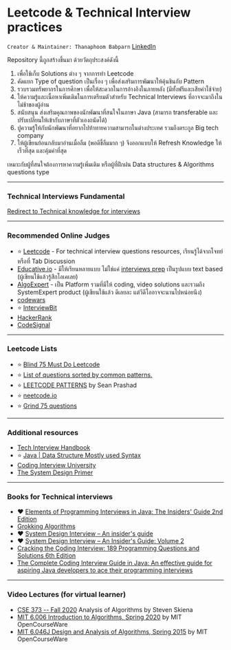 # Leetcode & Technical Interview practices

`Creator & Maintainer: Thanaphoom Babparn` [LinkedIn](https://www.linkedin.com/in/thanaphoom-babparn/)

Repository นี้ถูกสร้างขึ้นมา ด้วยวัตถุประสงค์ดังนี้  
1. เพื่อใช้เก็บ Solutions ต่าง ๆ จากการทำ Leetcode
2. คัดแยก Type of question เป็นเรื่อง ๆ เพื่อส่งเสริมการพัฒนาให้คุ้นชินกับ Pattern
3. รวบรวมทรัพยากรในการศึกษา เพื่อให้สะดวกในการอ้างอิงในภายหลัง (มีทั้งฟรีและเสียค่าใช้จ่าย)
4. ให้ความรู้และเนื้อหาเพิ่มเติมในการเตรียมตัวสำหรับ Technical Interviews ที่อาจจะมาถึงในไม่ช้าของผู้อ่าน
5. สนับสนุน ส่งเสริมคุณภาพของนักพัฒนาที่สนใจในภาษา Java (สามารถ transferable และปรับเปลี่ยนให้เข้ากับภาษาที่ตัวเองถนัดได้)
6. ปูความรู้ให้กับนักพัฒนาที่อยากไปท้าทายความสามารถในต่างประเทศ รวมถึงตระกูล Big tech company
7. ให้ผู้เขียนย้อนกลับมาอ่านเมื่อลืม (พอดีขึ้ลืมมาก ๆ) จึงออกแบบให้ Refresh Knowledge ให้เร็วที่สุด และคุ้มค่าที่สุด

เหมาะกับผู้ที่สนใจต้องการหาความรู้เพิ่มเติม หรือผู้ที่ฝึกฝน Data structures & Algorithms questions type
___
### Technical Interviews Fundamental
[Redirect to Technical knowledge for interviews](https://github.com/marttp/java-leetcode-practice/blob/main/technicalknowledge)
___
### Recommended Online Judges
- ⭐️ [Leetcode](https://leetcode.com/) - For technical interview questions resources, เรียนรู้ได้จากโจทย์ หรือที่ Tab Discussion
- [Educative.io](https://www.educative.io/) - มีให้เรียนหลายแบบ ไม่ใช่แค่ [interviews prep](https://learn.educative.io/interview-prep) เป็นรูปแบบ text based (ผู้เขียนใช้แล้วรู้สึกโอเคเลย)
- [AlgoExpert](https://www.algoexpert.io/product) - เป็น Platform รวมที่มีให้ coding, video solutions และรวมถึง SystemExpert product (ผู้เขียนใช้แล้ว ดีเลยละ แต่วีดีโออาจจะนานไปหน่อยนึง)
- [codewars](https://www.codewars.com/)
- ⭐️ [InterviewBit](https://www.interviewbit.com/practice/)
- [HackerRank](https://www.hackerrank.com/dashboard)
- [CodeSignal](https://app.codesignal.com/)

___
### Leetcode Lists
- ⭐️ [Blind 75 Must Do Leetcode](https://leetcode.com/list/9ox075v5)
- ⭐️ [List of questions sorted by common patterns.](https://leetcode.com/discuss/study-guide/448285/List-of-questions-sorted-by-common-patterns.)
- ⭐️ [LEETCODE PATTERNS](https://seanprashad.com/leetcode-patterns/) by Sean Prashad
- ⭐️ [neetcode.io](https://neetcode.io/)
- ⭐️ [Grind 75 questions](https://www.techinterviewhandbook.org/grind75)
___
### Additional resources
- [Tech Interview Handbook](https://www.techinterviewhandbook.org/)
- ⭐️ [Java | Data Structure Mostly used Syntax](https://leetcode.com/discuss/study-guide/1170715/Java-or-Data-Structure-Mostly-used-Syntax)
- [Coding Interview University](https://github.com/jwasham/coding-interview-university)
- [The System Design Primer](https://github.com/donnemartin/system-design-primer)
___
### Books for Technical interviews
- ❤️ [Elements of Programming Interviews in Java: The Insiders' Guide 2nd Edition](https://www.amazon.com/gp/product/1517671272)
- [Grokking Algorithms](https://www.manning.com/books/grokking-algorithms#toc)
- ❤️ [System Design Interview – An insider's guide](https://www.amazon.com/gp/product/B08CMF2CQF)
- ❤️ [System Design Interview – An Insider's Guide: Volume 2](https://www.amazon.com/gp/product/1736049119)
- [Cracking the Coding Interview: 189 Programming Questions and Solutions 6th Edition](https://www.amazon.com/gp/product/0984782850)
- [The Complete Coding Interview Guide in Java: An effective guide for aspiring Java developers to ace their programming interviews](https://www.amazon.com/gp/product/1839212063)
___
### Video Lectures (for virtual learner)
- [CSE 373 -- Fall 2020](https://youtube.com/playlist?list=PLOtl7M3yp-DX6ic0HGT0PUX_wiNmkWkXx) Analysis of Algorithms by Steven Skiena
- [MIT 6.006 Introduction to Algorithms, Spring 2020](https://youtube.com/playlist?list=PLUl4u3cNGP63EdVPNLG3ToM6LaEUuStEY) by MIT OpenCourseWare
- [MIT 6.046J Design and Analysis of Algorithms, Spring 2015](https://youtube.com/playlist?list=PLUl4u3cNGP6317WaSNfmCvGym2ucw3oGp) by MIT OpenCourseWare
